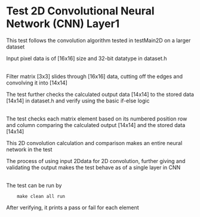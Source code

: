 # Test 2D Convolutional Neural Network (CNN) Layer1

This test follows the convolution algorithm tested in testMain2D on a larger dataset


Input pixel data is of [16x16] size and 32-bit datatype in dataset.h


\
Filter matrix [3x3] slides through [16x16] data, cutting off the edges and convolving it into [14x14]


The test further checks the calculated output data [14x14] to the stored data [14x14] in dataset.h and verify using the basic if-else logic


\
The test checks each matrix element based on its numbered position row and column comparing the calculated output [14x14] and the stored data [14x14]
            
This 2D convolution calculation and comparison makes an entire neural network in the test
                   
                      
The process of using input 2Ddata for 2D convolution, further giving and validating the output makes the test behave as of a single layer in CNN


\
The test can be run by

		make clean all run


After verifying, it prints a pass or fail for each element
 
